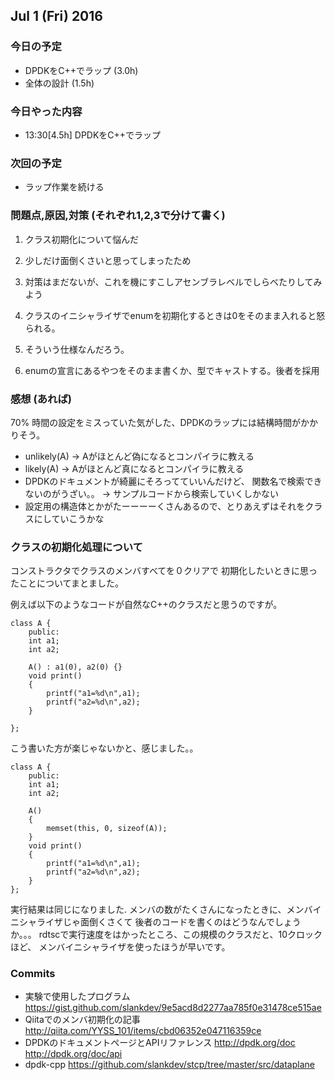 

## Jul 1 (Fri) 2016

### 今日の予定

 - DPDKをC++でラップ (3.0h)
 - 全体の設計 (1.5h) 


### 今日やった内容

 - 13:30[4.5h] DPDKをC++でラップ


### 次回の予定

 - ラップ作業を続ける




### 問題点,原因,対策 (それぞれ1,2,3で分けて書く)

 1. クラス初期化について悩んだ
 2. 少しだけ面倒くさいと思ってしまったため
 3. 対策はまだないが、これを機にすこしアセンブラレベルでしらべたりしてみよう

 1. クラスのイニシャライザでenumを初期化するときは0をそのまま入れると怒られる。
 2. そういう仕様なんだろう。
 3. enumの宣言にあるやつをそのまま書くか、型でキャストする。後者を採用





### 感想 (あれば)

70% 時間の設定をミスっていた気がした、DPDKのラップには結構時間がかかりそう。

 - unlikely(A) -> Aがほとんど偽になるとコンパイラに教える
 - likely(A)   -> Aがほとんど真になるとコンパイラに教える
 - DPDKのドキュメントが綺麗にそろってていいんだけど、
   関数名で検索できないのがうざい。。  -> サンプルコードから検索していくしかない
 - 設定用の構造体とかがたーーーーくさんあるので、とりあえずはそれをクラスにしていこうかな






### クラスの初期化処理について

コンストラクタでクラスのメンバすべてを０クリアで
初期化したいときに思ったことについてまとました。

例えば以下のようなコードが自然なC++のクラスだと思うのですが。

```
class A {
    public:
    int a1;
    int a2;

    A() : a1(0), a2(0) {}
    void print()
    {
        printf("a1=%d\n",a1);
        printf("a2=%d\n",a2);
    }
    
};

```

こう書いた方が楽じゃないかと、感じました。。

```
class A {
    public:
    int a1;
    int a2;

    A()
    {
        memset(this, 0, sizeof(A));
    }
    void print()
    {
        printf("a1=%d\n",a1);
        printf("a2=%d\n",a2);
    }
};
```

実行結果は同じになりました.
メンバの数がたくさんになったときに、メンバイニシャライザじゃ面倒くさくて
後者のコードを書くのはどうなんでしょうか。。。 
rdtscで実行速度をはかったところ、この規模のクラスだと、10クロックほど、
メンバイニシャライザを使ったほうが早いです。




### Commits

 - 実験で使用したプログラム
   https://gist.github.com/slankdev/9e5acd8d2277aa785f0e31478ce515ae
 - Qiitaでのメンバ初期化の記事
   http://qiita.com/YYSS_101/items/cbd06352e047116359ce
 - DPDKのドキュメントページとAPIリファレンス
   http://dpdk.org/doc
   http://dpdk.org/doc/api
 - dpdk-cpp
   https://github.com/slankdev/stcp/tree/master/src/dataplane 
   


